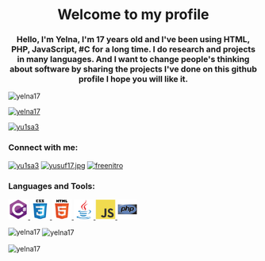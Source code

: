<h1 align="center">Welcome to my profile</h1>
<h3 align="center">Hello, I'm Yelna, I'm 17 years old and I've been using HTML, PHP, JavaScript, #C for a long time. I do research and projects in many languages. And I want to change people's thinking about software by sharing the projects I've done on this github profile I hope you will like it.</h3>



<p align="left"> <img src="https://komarev.com/ghpvc/?username=yelna17&label=Profile%20views&color=0e75b6&style=flat" alt="yelna17" /> </p>

<p align="left"> <a href="https://github.com/ryo-ma/github-profile-trophy"><img src="https://github-profile-trophy.vercel.app/?username=yelna17" alt="yelna17" /></a> </p>

<p align="left"> <a href="https://twitter.com/yu1sa3" target="blank"><img src="https://img.shields.io/twitter/follow/yu1sa3?logo=twitter&style=for-the-badge" alt="yu1sa3" /></a> </p>

<h3 align="left">Connect with me:</h3>
<p align="left">
<a href="https://twitter.com/yu1sa3" target="blank"><img align="center" src="https://raw.githubusercontent.com/rahuldkjain/github-profile-readme-generator/master/src/images/icons/Social/twitter.svg" alt="yu1sa3" height="30" width="40" /></a>
<a href="https://instagram.com/yusuf17.jpg" target="blank"><img align="center" src="https://raw.githubusercontent.com/rahuldkjain/github-profile-readme-generator/master/src/images/icons/Social/instagram.svg" alt="yusuf17.jpg" height="30" width="40" /></a>
<a href="https://discord.gg/bawwub#0902" target="blank"><img align="center" src="https://raw.githubusercontent.com/rahuldkjain/github-profile-readme-generator/master/src/images/icons/Social/discord.svg" alt="freenitro" height="30" width="40" /></a>
</p>

<h3 align="left">Languages and Tools:</h3>
<p align="left"> <a href="https://www.w3schools.com/cs/" target="_blank" rel="noreferrer"> <img src="https://raw.githubusercontent.com/devicons/devicon/master/icons/csharp/csharp-original.svg" alt="csharp" width="40" height="40"/> </a> <a href="https://www.w3schools.com/css/" target="_blank" rel="noreferrer"> <img src="https://raw.githubusercontent.com/devicons/devicon/master/icons/css3/css3-original-wordmark.svg" alt="css3" width="40" height="40"/> </a> <a href="https://www.w3.org/html/" target="_blank" rel="noreferrer"> <img src="https://raw.githubusercontent.com/devicons/devicon/master/icons/html5/html5-original-wordmark.svg" alt="html5" width="40" height="40"/> </a> <a href="https://www.java.com" target="_blank" rel="noreferrer"> <img src="https://raw.githubusercontent.com/devicons/devicon/master/icons/java/java-original.svg" alt="java" width="40" height="40"/> </a> <a href="https://developer.mozilla.org/en-US/docs/Web/JavaScript" target="_blank" rel="noreferrer"> <img src="https://raw.githubusercontent.com/devicons/devicon/master/icons/javascript/javascript-original.svg" alt="javascript" width="40" height="40"/> </a> <a href="https://www.php.net" target="_blank" rel="noreferrer"> <img src="https://raw.githubusercontent.com/devicons/devicon/master/icons/php/php-original.svg" alt="php" width="40" height="40"/> </a> </p>

<p><img align="left" src="https://github-readme-stats.vercel.app/api/top-langs?username=yelna17&show_icons=true&locale=en&layout=compact" alt="yelna17" /></p>

<p>&nbsp;<img align="center" src="https://github-readme-stats.vercel.app/api?username=yelna17&show_icons=true&locale=en" alt="yelna17" /></p>

<p><img align="center" src="https://github-readme-streak-stats.herokuapp.com/?user=yelna17&" alt="yelna17" /></p>

